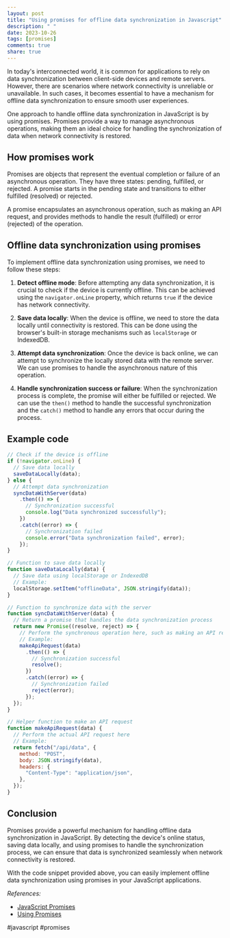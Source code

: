 ```yaml
---
layout: post
title: "Using promises for offline data synchronization in Javascript"
description: " "
date: 2023-10-26
tags: [promises]
comments: true
share: true
---
```


In today's interconnected world, it is common for applications to rely on data synchronization between client-side devices and remote servers. However, there are scenarios where network connectivity is unreliable or unavailable. In such cases, it becomes essential to have a mechanism for offline data synchronization to ensure smooth user experiences. 

One approach to handle offline data synchronization in JavaScript is by using promises. Promises provide a way to manage asynchronous operations, making them an ideal choice for handling the synchronization of data when network connectivity is restored.

## How promises work

Promises are objects that represent the eventual completion or failure of an asynchronous operation. They have three states: pending, fulfilled, or rejected. A promise starts in the pending state and transitions to either fulfilled (resolved) or rejected.

A promise encapsulates an asynchronous operation, such as making an API request, and provides methods to handle the result (fulfilled) or error (rejected) of the operation.

## Offline data synchronization using promises

To implement offline data synchronization using promises, we need to follow these steps:

1. **Detect offline mode**: Before attempting any data synchronization, it is crucial to check if the device is currently offline. This can be achieved using the `navigator.onLine` property, which returns `true` if the device has network connectivity.

2. **Save data locally**: When the device is offline, we need to store the data locally until connectivity is restored. This can be done using the browser's built-in storage mechanisms such as `localStorage` or IndexedDB. 

3. **Attempt data synchronization**: Once the device is back online, we can attempt to synchronize the locally stored data with the remote server. We can use promises to handle the asynchronous nature of this operation.

4. **Handle synchronization success or failure**: When the synchronization process is complete, the promise will either be fulfilled or rejected. We can use the `then()` method to handle the successful synchronization and the `catch()` method to handle any errors that occur during the process.

## Example code

```javascript
// Check if the device is offline
if (!navigator.onLine) {
  // Save data locally
  saveDataLocally(data);
} else {
  // Attempt data synchronization
  syncDataWithServer(data)
    .then(() => {
      // Synchronization successful
      console.log("Data synchronized successfully");
    })
    .catch((error) => {
      // Synchronization failed
      console.error("Data synchronization failed", error);
    });
}

// Function to save data locally
function saveDataLocally(data) {
  // Save data using localStorage or IndexedDB
  // Example:
  localStorage.setItem("offlineData", JSON.stringify(data));
}

// Function to synchronize data with the server
function syncDataWithServer(data) {
  // Return a promise that handles the data synchronization process
  return new Promise((resolve, reject) => {
    // Perform the synchronous operation here, such as making an API request
    // Example:
    makeApiRequest(data)
      .then(() => {
        // Synchronization successful
        resolve();
      })
      .catch((error) => {
        // Synchronization failed
        reject(error);
      });
  });
}

// Helper function to make an API request
function makeApiRequest(data) {
  // Perform the actual API request here
  // Example:
  return fetch("/api/data", {
    method: "POST",
    body: JSON.stringify(data),
    headers: {
      "Content-Type": "application/json",
    },
  });
}
```

## Conclusion

Promises provide a powerful mechanism for handling offline data synchronization in JavaScript. By detecting the device's online status, saving data locally, and using promises to handle the synchronization process, we can ensure that data is synchronized seamlessly when network connectivity is restored.

With the code snippet provided above, you can easily implement offline data synchronization using promises in your JavaScript applications.

_References:_
- [JavaScript Promises](https://developer.mozilla.org/en-US/docs/Web/JavaScript/Reference/Global_Objects/Promise)
- [Using Promises](https://javascript.info/promise-basics) 

#javascript #promises